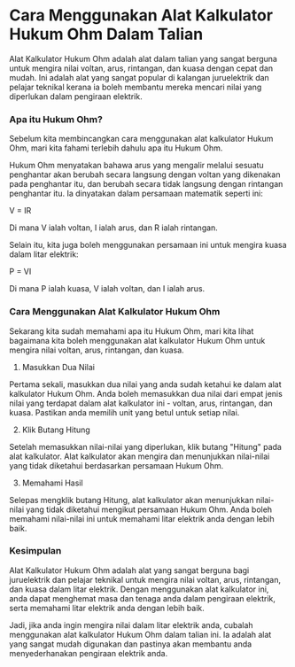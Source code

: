 Cara Menggunakan Alat Kalkulator Hukum Ohm Dalam Talian
=======================================================

Alat Kalkulator Hukum Ohm adalah alat dalam talian yang sangat berguna untuk mengira nilai voltan, arus, rintangan, dan kuasa dengan cepat dan mudah. Ini adalah alat yang sangat popular di kalangan juruelektrik dan pelajar teknikal kerana ia boleh membantu mereka mencari nilai yang diperlukan dalam pengiraan elektrik.

### Apa itu Hukum Ohm?

Sebelum kita membincangkan cara menggunakan alat kalkulator Hukum Ohm, mari kita fahami terlebih dahulu apa itu Hukum Ohm.

Hukum Ohm menyatakan bahawa arus yang mengalir melalui sesuatu penghantar akan berubah secara langsung dengan voltan yang dikenakan pada penghantar itu, dan berubah secara tidak langsung dengan rintangan penghantar itu. Ia dinyatakan dalam persamaan matematik seperti ini:

V = IR

Di mana V ialah voltan, I ialah arus, dan R ialah rintangan.

Selain itu, kita juga boleh menggunakan persamaan ini untuk mengira kuasa dalam litar elektrik:

P = VI

Di mana P ialah kuasa, V ialah voltan, dan I ialah arus.

### Cara Menggunakan Alat Kalkulator Hukum Ohm

Sekarang kita sudah memahami apa itu Hukum Ohm, mari kita lihat bagaimana kita boleh menggunakan alat kalkulator Hukum Ohm untuk mengira nilai voltan, arus, rintangan, dan kuasa.

1. Masukkan Dua Nilai

Pertama sekali, masukkan dua nilai yang anda sudah ketahui ke dalam alat kalkulator Hukum Ohm. Anda boleh memasukkan dua nilai dari empat jenis nilai yang terdapat dalam alat kalkulator ini - voltan, arus, rintangan, dan kuasa. Pastikan anda memilih unit yang betul untuk setiap nilai.

2. Klik Butang Hitung

Setelah memasukkan nilai-nilai yang diperlukan, klik butang "Hitung" pada alat kalkulator. Alat kalkulator akan mengira dan menunjukkan nilai-nilai yang tidak diketahui berdasarkan persamaan Hukum Ohm.

3. Memahami Hasil

Selepas mengklik butang Hitung, alat kalkulator akan menunjukkan nilai-nilai yang tidak diketahui mengikut persamaan Hukum Ohm. Anda boleh memahami nilai-nilai ini untuk memahami litar elektrik anda dengan lebih baik.

### Kesimpulan

Alat Kalkulator Hukum Ohm adalah alat yang sangat berguna bagi juruelektrik dan pelajar teknikal untuk mengira nilai voltan, arus, rintangan, dan kuasa dalam litar elektrik. Dengan menggunakan alat kalkulator ini, anda dapat menghemat masa dan tenaga anda dalam pengiraan elektrik, serta memahami litar elektrik anda dengan lebih baik.

Jadi, jika anda ingin mengira nilai dalam litar elektrik anda, cubalah menggunakan alat kalkulator Hukum Ohm dalam talian ini. Ia adalah alat yang sangat mudah digunakan dan pastinya akan membantu anda menyederhanakan pengiraan elektrik anda.